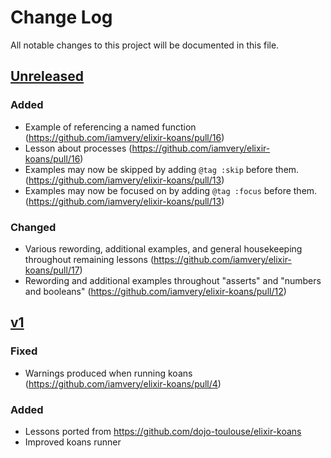 # Change Log
All notable changes to this project will be documented in this file.

## [Unreleased]

### Added
- Example of referencing a named function (https://github.com/iamvery/elixir-koans/pull/16)
- Lesson about processes (https://github.com/iamvery/elixir-koans/pull/16)
- Examples may now be skipped by adding `@tag :skip` before them. (https://github.com/iamvery/elixir-koans/pull/13)
- Examples may now be focused on by adding `@tag :focus` before them. (https://github.com/iamvery/elixir-koans/pull/13)

### Changed
- Various rewording, additional examples, and general housekeeping throughout remaining lessons (https://github.com/iamvery/elixir-koans/pull/17)
- Rewording and additional examples throughout "asserts" and "numbers and booleans" (https://github.com/iamvery/elixir-koans/pull/12)

## [v1]

### Fixed
- Warnings produced when running koans (https://github.com/iamvery/elixir-koans/pull/4)

### Added
- Lessons ported from https://github.com/dojo-toulouse/elixir-koans
- Improved koans runner

[Unreleased]: https://github.com/iamvery/elixir-koans/compare/v1...HEAD
[v1]: https://github.com/iamvery/elixir-koans/compare/affa90...v1
